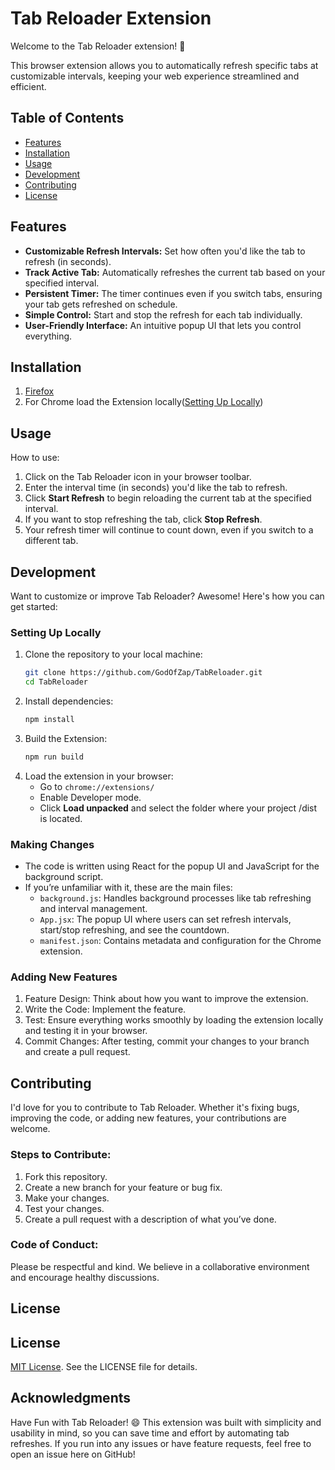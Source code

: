 # Tab Reloader Extension

Welcome to the Tab Reloader extension! 🚀

This browser extension allows you to automatically refresh specific tabs at customizable intervals, keeping your web experience streamlined and efficient.

## Table of Contents
- [Features](#features)
- [Installation](#installation)
- [Usage](#usage)
- [Development](#development)
- [Contributing](#contributing)
- [License](#license)

## Features
- **Customizable Refresh Intervals:** Set how often you'd like the tab to refresh (in seconds).
- **Track Active Tab:** Automatically refreshes the current tab based on your specified interval.
- **Persistent Timer:** The timer continues even if you switch tabs, ensuring your tab gets refreshed on schedule.
- **Simple Control:** Start and stop the refresh for each tab individually.
- **User-Friendly Interface:** An intuitive popup UI that lets you control everything.

## Installation

1. [Firefox](https://addons.mozilla.org/en-US/firefox/addon/auto-tab-reload/)
2. For Chrome load the Extension locally([Setting Up Locally](#setting-up-locally))


## Usage

How to use:
1. Click on the Tab Reloader icon in your browser toolbar.
2. Enter the interval time (in seconds) you'd like the tab to refresh.
3. Click **Start Refresh** to begin reloading the current tab at the specified interval.
4. If you want to stop refreshing the tab, click **Stop Refresh**.
5. Your refresh timer will continue to count down, even if you switch to a different tab.

## Development

Want to customize or improve Tab Reloader? Awesome! Here's how you can get started:

### Setting Up Locally
1. Clone the repository to your local machine:
    ```bash
    git clone https://github.com/GodOfZap/TabReloader.git
    cd TabReloader
    ```
2. Install dependencies:
    ```bash
    npm install
    ```
3. Build the Extension:
    ```bash
    npm run build
    ```    
4. Load the extension in your browser:
    - Go to `chrome://extensions/`
    - Enable Developer mode.
    - Click **Load unpacked** and select the folder where your project /dist is located.

### Making Changes
- The code is written using React for the popup UI and JavaScript for the background script.
- If you’re unfamiliar with it, these are the main files:
    - `background.js`: Handles background processes like tab refreshing and interval management.
    - `App.jsx`: The popup UI where users can set refresh intervals, start/stop refreshing, and see the countdown.
    - `manifest.json`: Contains metadata and configuration for the Chrome extension.

### Adding New Features
1. Feature Design: Think about how you want to improve the extension.
2. Write the Code: Implement the feature.
3. Test: Ensure everything works smoothly by loading the extension locally and testing it in your browser.
4. Commit Changes: After testing, commit your changes to your branch and create a pull request.

## Contributing

I'd love for you to contribute to Tab Reloader. Whether it's fixing bugs, improving the code, or adding new features, your contributions are welcome.

### Steps to Contribute:
1. Fork this repository.
2. Create a new branch for your feature or bug fix.
3. Make your changes.
4. Test your changes.
5. Create a pull request with a description of what you’ve done.

### Code of Conduct:
Please be respectful and kind. We believe in a collaborative environment and encourage healthy discussions. 

## License

## License

[MIT License](LICENSE). See the LICENSE file for details.

## Acknowledgments

Have Fun with Tab Reloader! 😄
This extension was built with simplicity and usability in mind, so you can save time and effort by automating tab refreshes. If you run into any issues or have feature requests, feel free to open an issue here on GitHub!
